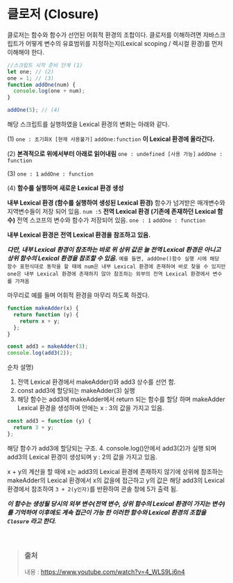 # 클로저 (Closure)

클로저는 함수와 함수가 선언된 어휘적 환경의 조합이다. 클로저를 이해하려면 자바스크립트가 어떻게 변수의 유효범위를 지정하는지(Lexical scoping / 렉시컬 환경)를 먼저 이해해야 한다.

```javascript
//스크립트 시작 준비 단계 (1)
let one; // (2)
one = 1; // (3)
function addOne(num) {
  console.log(one + num);
}

addOne(5); // (4)
```

해당 스크립트를 실행하였을 Lexical 환경의 변화는 아래와 같다.

(1) `one : 초기화X [현재 사용불가]`
`addOne:function` **이 Lexical 환경에 올라간다.**

(2) **본격적으로 위에서부터 아래로 읽어내림**
`one : undefined [사용 가능]`
`addOne : function`

(3) `one : 1`
`addOne : function`

(4) **함수를 실행하며 새로운 Lexical 환경 생성**

**내부 Lexical 환경 (함수를 실행하여 생성된 Lexical 환경)**
함수가 넘겨받은 매개변수와 지역변수들이 저장 되어 있음.
`num :5`
**전역 Lexical 환경 (기존에 존재하던 Lexical 함수)**
전역 스코프의 변수와 함수가 저장되어 있음.
`one : 1`
`addOne : function`

**내부 Lexical 환경은 전역 Lexical 환경을 참조하고 있음.**

**_다만, 내부 Lexical 환경이 참조하는 바로 위 상위 값은 늘 전역 Lexical 환경은 아니고 상위 함수의 Lexical 환경을 참조할 수 있음._**
`예를 들면, addOne()함수 실행 시에 해당 함수 표현식대로 동작을 할 때에 num은 내부 Lexical 환경에 존재하여 바로 찾을 수 있지만 one은 내부 Lexical 환경에 존재하지 않아 참조하는 외부의 전역 Lexical 환경에서 변수를 가져옴`

마무리로 예를 들며 어휘적 환경을 마무리 하도록 하겠다.

```javascript
function makeAdder(x) {
  return function (y) {
    return x + y;
  };
}

const add3 = makeAdder(3);
console.log(add3(2));
```

순차 설명)

1. 전역 Lexical 환경에서 makeAdder()와 add3 상수를 선언 함.
2. const add3에 할당되는 makeAdder(3) 실행
3. 해당 함수는 add3에 makeAdder에서 return 되는 함수를 할당 하며 makeAdder Lexical 환경을 생성하며 안에는 x : 3의 값을 가지고 있음.

```javascript
const add3 = function (y) {
  return 3 + y;
};
```

해당 함수가 add3에 할당되는 구조. 4. console.log()안에서 add3(2)가 실행 되며 add3의 Lexical 환경이 생성되며 y : 2의 값을 가지고 있음.

x + y의 계산을 할 때에 x는 add3의 Lexical 환경에 존재하지 않기에 상위에 참조하는 makeAdder의 Lexical 환경에서 x의 값을에 접근하고 y의 값은 해당 add3의 Lexical 환경에서 참조하여 `3 + 2(y인자)`를 반환하여 콘솔 창에 5가 출력 됨.

**_이 함수는 생성될 당시의 외부 변수(전역 변수, 상위 함수의 Lexical 환경이 가지는 변수)를 기억하여 이후에도 계속 접근이 가능 한 이러한 함수와 Lexical 환경의 조합을 `Closure` 라고 한다._**
</br></br></br>

> ### 출처
>
> 내용 : https://www.youtube.com/watch?v=4_WLS9Lj6n4
